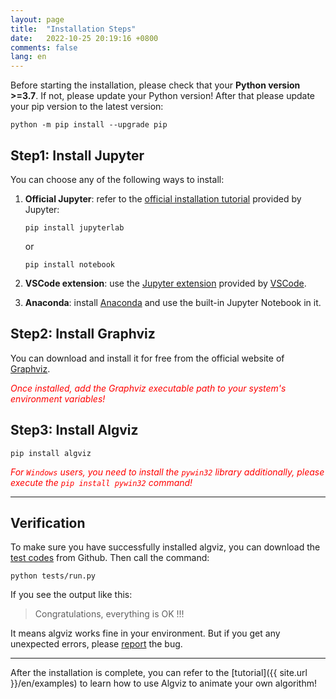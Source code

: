 ```yaml
---
layout: page
title:  "Installation Steps"
date:   2022-10-25 20:19:16 +0800
comments: false
lang: en
---
```


Before starting the installation, please check that your **Python version >=3.7**.
If not, please update your Python version!
After that please update your pip version to the latest version:

```shell
python -m pip install --upgrade pip
```

## Step1: Install Jupyter

You can choose any of the following ways to install:

1. **Official Jupyter**: refer to the [official installation tutorial](https://jupyter.org/install) provided by Jupyter:

    ```shell
    pip install jupyterlab
    ```
    or
    ```shell
    pip install notebook
    ```

2. **VSCode extension**: use the [Jupyter extension](https://marketplace.visualstudio.com/items?itemName=ms-toolsai.jupyter) provided by [VSCode](https://code.visualstudio.com/).

3. **Anaconda**: install [Anaconda](https://docs.anaconda.com/anaconda/install/index.html) and use the built-in Jupyter Notebook in it.

## Step2: Install Graphviz

You can download and install it for free from the official website of [Graphviz](https://graphviz.org/download/).

*<font color="#FF0000">Once installed, add the Graphviz executable path to your system's environment variables!</font>*

## Step3: Install Algviz

```shell
pip install algviz
```

*<font color="#FF0000">For `Windows` users, you need to install the `pywin32` library additionally, please execute the `pip install pywin32` command!</font>*

------

## Verification

To make sure you have successfully installed algviz,
you can download the [test codes](https://github.com/zjl9959/algviz/tree/main/tests) from Github.
Then call the command:

```shell
python tests/run.py
```

If you see the output like this:

> Congratulations, everything is OK !!!

It means algviz works fine in your environment.
But if you get any unexpected errors, please [report](https://github.com/zjl9959/algviz/issues) the bug.

----

After the installation is complete, you can refer to the [tutorial]({{ site.url }}/en/examples) to learn how to use Algviz to animate your own algorithm!

[Vector]: https://algviz.readthedocs.io/en/latest/api.html#algviz.vector.Vector
[Table]: https://algviz.readthedocs.io/en/latest/api.html#algviz.table.Table
[ForwardLinkedNode]: https://algviz.readthedocs.io/en/latest/api.html#algviz.linked_list.ForwardLinkedListNode
[DoublyLinkedNode]: https://algviz.readthedocs.io/en/latest/api.html#algviz.linked_list.DoublyLinkedListNode
[binary tree]: https://algviz.readthedocs.io/en/latest/api.html#algviz.tree.parseBinaryTree
[normal tree]: https://algviz.readthedocs.io/en/latest/api.html#algviz.tree.parseTree
[TreeNode]: https://algviz.readthedocs.io/en/latest/api.html#algviz.tree.TreeNode
[graph]: https://algviz.readthedocs.io/en/latest/api.html#algviz.graph.parseGraph
[GraphNode]: https://algviz.readthedocs.io/en/latest/api.html#algviz.graph.GraphNode
[vector.ipynb binder]: https://mybinder.org/v2/gh/zjl9959/algviz/main?labpath=examples%2Fvector.ipynb
[table.ipynb binder]: https://mybinder.org/v2/gh/zjl9959/algviz/main?labpath=examples%2Ftable.ipynb
[linked_list.ipynb binder]: https://mybinder.org/v2/gh/zjl9959/algviz/main?labpath=examples%2Flinked_list.ipynb
[tree.ipynb binder]: https://mybinder.org/v2/gh/zjl9959/algviz/main?labpath=examples%2Ftree.ipynb
[graph.ipynb binder]: https://mybinder.org/v2/gh/zjl9959/algviz/main?labpath=examples%2Fgraph.ipynb
[vector.ipynb kaggle]: https://www.kaggle.com/code/algviz/vector-example
[table.ipynb kaggle]: https://www.kaggle.com/algviz/table-example
[linked_list.ipynb kaggle]: https://www.kaggle.com/algviz/linked-list-example
[tree.ipynb kaggle]: https://www.kaggle.com/algviz/tree-example
[graph.ipynb kaggle]: https://www.kaggle.com/algviz/graph-example
[vector.ipynb colab]: https://colab.research.google.com/drive/1RgAoKbiSBXdSvBg65pwu9pJp5bQL1pCs?usp=sharing
[table.ipynb colab]: https://colab.research.google.com/drive/1GH6XgKDpUA2GKxiLm5tljp19wUvmnDxO?usp=sharing
[linked_list.ipynb colab]: https://colab.research.google.com/drive/1rsg-6irXzQODPi6DUZhtu-pKq_r55hwV?usp=sharing
[tree.ipynb colab]: https://colab.research.google.com/drive/138pnzwoS2vdhssZyTx-k5rwBQNb2Hi9N?usp=sharing
[graph.ipynb colab]: https://colab.research.google.com/drive/14hF30-N9VGBb5-vkERPuURvmnB9VspU9?usp=sharing
